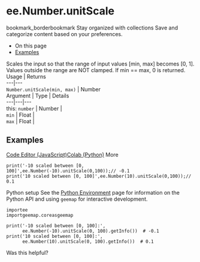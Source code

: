  
#  ee.Number.unitScale
bookmark_borderbookmark Stay organized with collections  Save and categorize content based on your preferences.
  * On this page
  * [Examples](https://developers.google.com/earth-engine/apidocs/ee-number-unitscale#examples)


Scales the input so that the range of input values [min, max] becomes [0, 1]. Values outside the range are NOT clamped. If min == max, 0 is returned.
Usage | Returns  
---|---  
`Number.unitScale(min, max)` | Number  
Argument | Type | Details  
---|---|---  
this: `number` | Number |   
`min` | Float |   
`max` | Float |   
## Examples
[Code Editor (JavaScript)](https://developers.google.com/earth-engine/apidocs/ee-number-unitscale#code-editor-javascript-sample)[Colab (Python)](https://developers.google.com/earth-engine/apidocs/ee-number-unitscale#colab-python-sample) More
```
print('-10 scaled between [0, 100]',ee.Number(-10).unitScale(0,100));// -0.1
print('10 scaled between [0, 100]',ee.Number(10).unitScale(0,100));// 0.1
```
Python setup
See the [ Python Environment](https://developers.google.com/earth-engine/guides/python_install) page for information on the Python API and using `geemap` for interactive development.
```
importee
importgeemap.coreasgeemap
```
```
print('-10 scaled between [0, 100]:',
      ee.Number(-10).unitScale(0, 100).getInfo())  # -0.1
print('10 scaled between [0, 100]:',
      ee.Number(10).unitScale(0, 100).getInfo())  # 0.1
```

Was this helpful?
